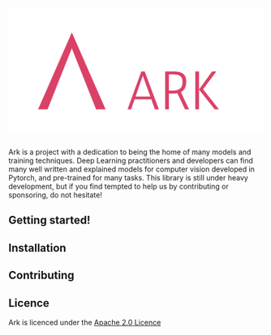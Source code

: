 # ![Ark Banner](docs/banner.png)

Ark is a project with a dedication to being the home of many models and training techniques. Deep Learning practitioners and developers can find many well written and explained models for computer vision developed in Pytorch, and pre-trained for many tasks. This library is still under heavy development, but if you find tempted to help us by contributing or sponsoring, do not hesitate!

## Getting started!

## Installation

## Contributing

## Licence

Ark is licenced under the [Apache 2.0 Licence](LICENCE)
